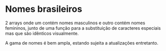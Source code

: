 # Nomes brasileiros

2 arrays onde um contém nomes masculinos e outro contém nomes femininos, junto de uma função para a substituição de caracteres especiais mas que são idênticos visualmente.

A gama de nomes é bem ampla, estando sujeita a atualizações entretanto.